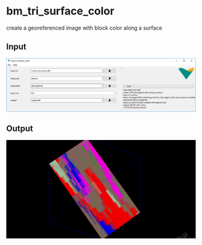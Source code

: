 # bm_tri_surface_color
create a georeferenced image with block color along a surface

## Input
![screenshot](https://github.com/pemn/bm_tri_surface_color/blob/master/assets/screenshot1.PNG)

## Output
![output](https://github.com/pemn/bm_tri_surface_color/blob/master/assets/dump0001.png)
